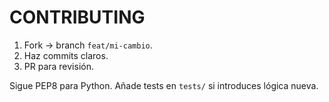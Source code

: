 # CONTRIBUTING

1. Fork -> branch `feat/mi-cambio`.
2. Haz commits claros.
3. PR para revisión.

Sigue PEP8 para Python. Añade tests en `tests/` si introduces lógica nueva.

